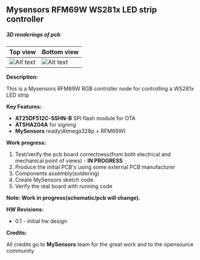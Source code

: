 ## Mysensors RFM69W WS281x LED strip controller

##### 3D renderings of pcb

Top view | Bottom view
------------ | -------------
![Alt text](3d/renderings/ws281x_led_strip_controller.png?raw=true "top view") | ![Alt text](3d/renderings/ws281x_led_strip_controller.png?raw=true "bottom view")



**Description:**

This is a Mysensors RFM69W RGB controller node for controlling a WS281x LED strip

**Key Features:**

 - **AT25DF512C-SSHN-B** SPI flash module for OTA
 - **ATSHA204A** for signing
 - **MySensors** ready(Atmega328p + RFM69W)

**Work progress:**

 1. Test/verify the pcb board correctness(from both electrical and mechanical point of views) - **IN PROGRESS**
 2. Produce the initial PCB's using some external PCB manufacturer
 3. Components assembly(soldering)
 4. Create MySensors sketch code
 5. Verify the real board with running code

**Note: Work in progress(schematic/pcb will change).**

**HW Revisions:**
 - 0.1 - initial hw design

**Credits:**
  
  All credits go to **MySensors** team for the great work and to the opensource community
